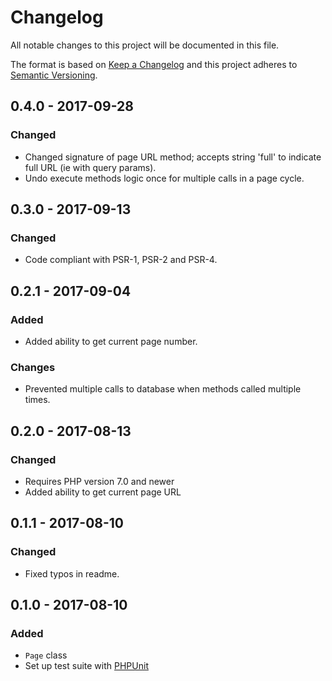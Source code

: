 # Changelog
All notable changes to this project will be documented in this file.

The format is based on [Keep a Changelog](http://keepachangelog.com/en/1.0.0/)
and this project adheres to [Semantic Versioning](http://semver.org/spec/v2.0.0.html).

## 0.4.0 - 2017-09-28
### Changed
- Changed signature of page URL method; accepts string 'full' to indicate full URL (ie with query params).
- Undo execute methods logic once for multiple calls in a page cycle.

## 0.3.0 - 2017-09-13
### Changed
- Code compliant with PSR-1, PSR-2 and PSR-4.

## 0.2.1 - 2017-09-04
### Added
- Added ability to get current page number.

### Changes
- Prevented multiple calls to database when methods called multiple times.

## 0.2.0 - 2017-08-13
### Changed
- Requires PHP version 7.0 and newer
- Added ability to get current page URL

## 0.1.1 - 2017-08-10
### Changed
- Fixed typos in readme.

## 0.1.0 - 2017-08-10
### Added
- `Page` class
- Set up test suite with [PHPUnit](https://phpunit.de)

